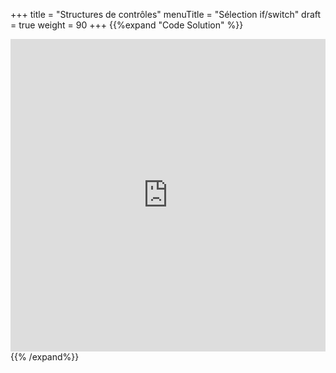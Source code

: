 +++
title = "Structures de contrôles"
menuTitle = "Sélection if/switch"
draft = true
weight = 90
+++
{{%expand "Code Solution" %}}
<iframe frameborder="0" width="100%" height="500px" src="https://repl.it/@amasad/PitifulLastingWhoopingcrane?lite=true"></iframe>
{{% /expand%}}